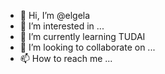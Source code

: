 - 👋 Hi, I’m @elgela
- 👀 I’m interested in ...
- 🌱 I’m currently learning TUDAI
- 💞️ I’m looking to collaborate on ...
- 📫 How to reach me ...

<!---
elgela/elgela is a ✨ special ✨ repository because its `README.md` (this file) appears on your GitHub profile.
You can click the Preview link to take a look at your changes.
--->
